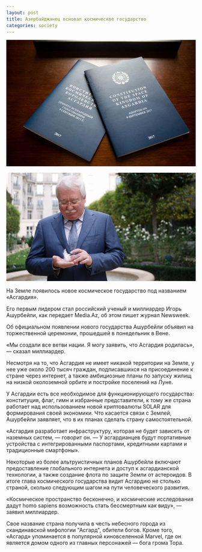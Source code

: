 ```yaml
---
layout: post
title: Азербайджанец основал космическое государство
categories: society
---
```

![](/img/uploads/22.jpg)

![](/img/uploads/11.jpg)

На Земле появилось новое космическое государство под названием «Асгардия». 

Его первым лидером стал российский ученый и миллиардер Игорь Ашурбейли, как передает Media.Az, об этом пишет журнал Newsweek.

Об официальном появлении нового государства Ашурбейли объявил на торжественной церемонии, прошедшей в понедельник в Вене. 

«Мы создали все ветви нации. Я могу заявить, что Асгардия родилась», — сказал миллиардер.

Несмотря на то, что Асгардия не имеет никакой территории на Земле, у нее уже около 200 тысяч граждан, подписавшихся на присоединение к стране через интернет, а также амбициозные планы по запуску жилищ на низкой околоземной орбите и постройке поселений на Луне.

У Асгардии есть все необходимое для функционирующего государства: конституция, флаг, гимн и избранные представители, к тому же страна работает над использованием новой криптовалюты SOLAR для формирования своей экономики. Что касается связи с Землей, Ашурбейли заявляет, что в их планах сделать страну самостоятельной.

«Асгардия разработает инфраструктуру, которая не будет зависеть от наземных систем, — говорит он. — У асгардианцев будут портативные устройства с интегрированными паспортами, кредитными картами и традиционные смартфоны».

Некоторые из более альтруистичных планов Ашурбейли включают предоставление глобального интернета и доступ к асгардианской технологии, а также создание флота по защите Земли от астероидов. В итоге глава космического государства видит Асгардию не столько страной, сколько следующим шагом на пути человеческого развития. 

«Космическое пространство бесконечно, и космические исследования дадут homo sapiens возможность стать бессмертным как виду», — заявил миллиардер.

Свое название страна получила в честь небесного города из скандинавской мифологии "Асгард", обители богов. Кроме того, «Асгард» упоминается в популярной киновселенной Marvel, где он является домом одного из главных персонажей — бога грома Тора.
